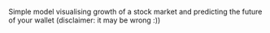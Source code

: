 Simple model visualising growth of a stock market and predicting the future of your wallet (disclaimer: it may be wrong :))
